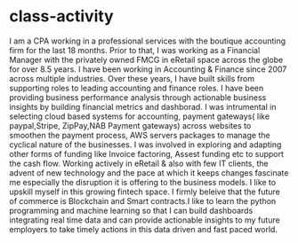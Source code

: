 # class-activity 
I am a CPA working in a professional services with the boutique accounting firm for the last 18 months. Prior to that, I was working as a Financial Manager with the privately owned FMCG in eRetail space across the globe for over 8.5 years. I have been working in Accounting & Finance  since 2007 across multiple industries. Over these years, I have built skills from supporting roles to leading accounting and finance roles. I have been providing business performance analysis through actionable business insights by building financial metrics and dashborad. I was intrumental in selecting cloud based systems for accounting, payment gateways( like paypal,Stripe, ZipPay,NAB Payment gateways) across websites to smoothen the payment process, AWS servers packages to manage the cyclical nature of the businesses. I was involved in exploring and adapting other forms of funding like Invoice factoring, Assest funding etc to support the cash flow.
Working actively in eRetail & also with few IT clients, the advent of new technology and the pace at which it keeps changes fascinate me especially the disruption it is offering to the business models. I like to upskill myself in this growing fintech space. I firmly beleive that the future of commerce is Blockchain and Smart contracts.I like to learn the python programming and machine learning so that I can build dashboards integrating real time data and can provide actionable insights to my future employers to take timely actions in this data driven  and fast paced world.
